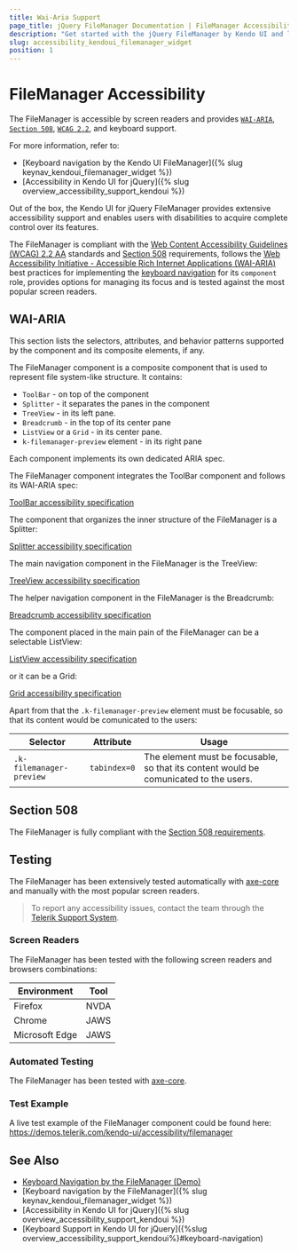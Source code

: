 ```yaml
---
title: Wai-Aria Support
page_title: jQuery FileManager Documentation | FileManager Accessibility
description: "Get started with the jQuery FileManager by Kendo UI and learn about its accessibility support for WAI-ARIA, Section 508, and WCAG 2.2."
slug: accessibility_kendoui_filemanager_widget
position: 1
---
```


# FileManager Accessibility

The FileManager is accessible by screen readers and provides [`WAI-ARIA`](https://www.w3.org/WAI/ARIA/apg/), [`Section 508`](https://www.section508.gov/), [`WCAG 2.2`](https://www.w3.org/TR/WCAG22/), and keyboard support.

For more information, refer to:
* [Keyboard navigation by the Kendo UI FileManager]({% slug keynav_kendoui_filemanager_widget %})
* [Accessibility in Kendo UI for jQuery]({% slug overview_accessibility_support_kendoui %})




Out of the box, the Kendo UI for jQuery FileManager provides extensive accessibility support and enables users with disabilities to acquire complete control over its features.


The FileManager is compliant with the [Web Content Accessibility Guidelines (WCAG) 2.2 AA](https://www.w3.org/TR/WCAG22/) standards and [Section 508](https://www.section508.gov/) requirements, follows the [Web Accessibility Initiative - Accessible Rich Internet Applications (WAI-ARIA)](https://www.w3.org/WAI/ARIA/apg/) best practices for implementing the [keyboard navigation](#keyboard-navigation) for its `component` role, provides options for managing its focus and is tested against the most popular screen readers.

## WAI-ARIA


This section lists the selectors, attributes, and behavior patterns supported by the component and its composite elements, if any.


The FileManager component is a composite component that is used to represent file system-like structure. It contains:


 - `ToolBar` - on top of the component
 - `Splitter` - it separates the panes in the component
 - `TreeView` - in its left pane.
 - `Breadcrumb` - in the top of its center pane
 - `ListView` or a `Grid` - in its center pane.
 - `k-filemanager-preview` element - in its right pane


Each component implements its own dedicated ARIA spec.


The FileManager component integrates the ToolBar component and follows its WAI-ARIA spec:

[ToolBar accessibility specification]({{toolbar_a11y_link}})


The component that organizes the inner structure of the FileManager is a Splitter:

[Splitter accessibility specification]({{splitter_a11y_link}})


The main navigation component in the FileManager is the TreeView:

[TreeView accessibility specification]({{treeview_a11y_link}})


The helper navigation component in the FileManager is the Breadcrumb:

[Breadcrumb accessibility specification]({{breadcrumb_a11y_link}})


The component placed in the main pain of the FileManager can be a selectable ListView:

[ListView accessibility specification]({{listview_a11y_link}})


or it can be a Grid:

[Grid accessibility specification]({{grid_a11y_link}})


Apart from that the `.k-filemanager-preview` element must be focusable, so that its content would be comunicated to the users:

| Selector | Attribute | Usage |
| -------- | --------- | ----- |
| `.k-filemanager-preview` | `tabindex=0` | The element must be focusable, so that its content would be comunicated to the users. |

## Section 508


The FileManager is fully compliant with the [Section 508 requirements](http://www.section508.gov/).

## Testing


The FileManager has been extensively tested automatically with [axe-core](https://github.com/dequelabs/axe-core) and manually with the most popular screen readers.

> To report any accessibility issues, contact the team through the [Telerik Support System](https://www.telerik.com/account/support-center).

### Screen Readers


The FileManager has been tested with the following screen readers and browsers combinations:

| Environment | Tool |
| ----------- | ---- |
| Firefox | NVDA |
| Chrome | JAWS |
| Microsoft Edge | JAWS |



### Automated Testing

The FileManager has been tested with [axe-core](https://github.com/dequelabs/axe-core).

### Test Example

A live test example of the FileManager component could be found here: https://demos.telerik.com/kendo-ui/accessibility/filemanager

## See Also

* [Keyboard Navigation by the FileManager (Demo)](https://demos.telerik.com/kendo-ui/filemanager/keyboard-navigation)
* [Keyboard navigation by the FileManager]({% slug keynav_kendoui_filemanager_widget %})
* [Accessibility in Kendo UI for jQuery]({% slug overview_accessibility_support_kendoui %})
* [Keyboard Support in Kendo UI for jQuery]({%slug overview_accessibility_support_kendoui%}#keyboard-navigation)